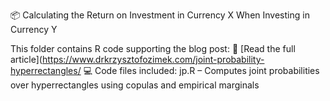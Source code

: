 📦 Calculating the Return on Investment in Currency X When Investing in Currency Y

This folder contains R code supporting the blog post:
🔗 [Read the full article](https://www.drkrzysztofozimek.com/joint-probability-hyperrectangles/
💻 Code files included:
jp.R – Computes joint probabilities over hyperrectangles using copulas and empirical marginals


